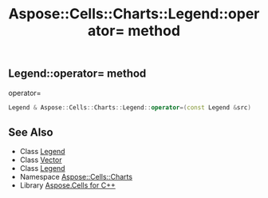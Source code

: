 ﻿---
title: Aspose::Cells::Charts::Legend::operator= method
linktitle: operator=
second_title: Aspose.Cells for C++ API Reference
description: 'Aspose::Cells::Charts::Legend::operator= method. operator= in C++.'
type: docs
weight: 300
url: /cpp/aspose.cells.charts/legend/operator_asm/
---
## Legend::operator= method


operator=

```cpp
Legend & Aspose::Cells::Charts::Legend::operator=(const Legend &src)
```

## See Also

* Class [Legend](../)
* Class [Vector](../../../aspose.cells/vector/)
* Class [Legend](../)
* Namespace [Aspose::Cells::Charts](../../)
* Library [Aspose.Cells for C++](../../../)
